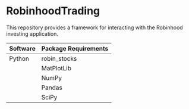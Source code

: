 # RobinhoodTrading
This repository provides a framework for interacting with the Robinhood investing application.

| Software  | Package Requirements |
| ------------- | ------------- |
| Python  | robin_stocks|
|         | MatPlotLib           |
|         | NumPy         |
|         | Pandas        |
|         | SciPy        |
    
